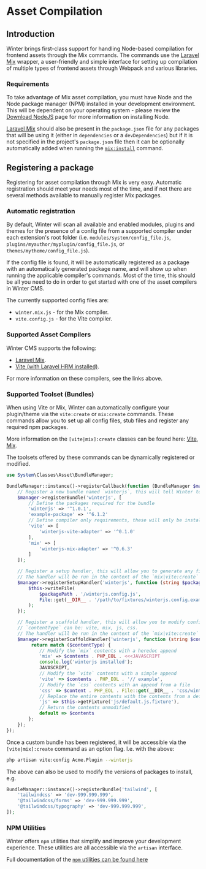# Asset Compilation

## Introduction

Winter brings first-class support for handling Node-based compilation for frontend assets through the Mix commands. The commands use the [Laravel Mix](https://laravel-mix.com/) wrapper, a user-friendly and simple interface for setting up compilation of multiple types of frontend assets through Webpack and various libraries.

### Requirements

To take advantage of Mix asset compilation, you must have Node and the Node package manager (NPM) installed in your development environment. This will be dependent on your operating system - please review the [Download NodeJS](https://nodejs.org/en/download/) page for more information on installing Node.

[Laravel Mix](https://laravel-mix.com/) should also be present in the `package.json` file for any packages that will be using it (either in `dependencies` or a `devDependencies`) but if it is not specified in the project's `package.json` file then it can be optionally automatically added when running the [`mix:install`](#install-node-dependencies) command.

## Registering a package

Registering for asset compilation through Mix is very easy. Automatic registration should meet your needs most of the time, and if not there are several methods available to manually register Mix packages.

### Automatic registration

By default, Winter will scan all available and enabled modules, plugins and themes for the presence of a config file from a supported compiler under each extension's root folder (i.e. `modules/system/config_file.js`, `plugins/myauthor/myplugin/config_file.js`, or `themes/mytheme/config_file.js`).

If the config file is found, it will be automatically registered as a package with an automatically generated package name, and will show up when running the applicable compiler's commands. Most of the time, this should be all you need to do in order to get started with one of the asset compilers in Winter CMS.

The currently supported config files are:

- `winter.mix.js` - for the Mix compiler.
- `vite.config.js` - for the Vite compiler.

### Supported Asset Compilers

Winter CMS supports the following:

- [Laravel Mix](./asset-compilation-mix.md).
- [Vite (with Laravel HRM installed)](./asset-compilation-vite.md).

For more information on these compilers, see the links above.

### Supported Toolset (Bundles)

When using Vite or Mix, Winter can automatically configure your plugin/theme via the `vite:create` or `mix:create` commands. These commands allow you to set up all config files, stub files and register any required npm packages.

More information on the `[vite|mix]:create` classes can be found here: [Vite](asset-compilation-vite#automatic-configuration), [Mix](asset-compilation-mix#automatic-configuration).

The toolsets offered by these commands can be dynamically registered or modified.

```php
use System\Classes\Asset\BundleManager;

BundleManager::instance()->registerCallback(function (BundleManager $manager) {
    // Register a new bundle named `winterjs`, this will tell Winter to add these packages when a plugin / theme is configured
    $manager->registerBundle('winterjs', [
        // Define the packages required for the bundle
        'winterjs' => '^1.0.1',
        'example-package' => '^6.1.2'
        // Define compiler only requirements, these will only be installed if the listed compiler is in use
        'vite' => [
            'winterjs-vite-adapter' => '^0.1.0'
        ],
        'mix' => [
            'winterjs-mix-adapter' => '^0.6.3'
        ]
    ]);

    // Register a setup handler, this will allow you to generate any files your bundle may require during the config generation
    // The handler will be run in the context of the `mix|vite:create` command, so `$this` allows access to any methods available on that command and parent classes.
    $manager->registerSetupHandler('winterjs', function (string $packagePath, string $packageType) {
        $this->writeFile(
            $packagePath . '/winterjs.config.js',
            File::get(__DIR__ . '/path/to/fixtures/winterjs.config.example.js')
        );
    });

    // Register a scaffold handler, this will allow you to modify config files generated by winter on the fly
    // `contentType` can be: vite, mix, js, css.
    // The handler will be run in the context of the `mix|vite:create` command, so `$this` allows access to any methods available on that command and parent classes.
    $manager->registerScaffoldHandler('winterjs', function (string $contents, string $contentType) {
         return match ($contentType) {
            // Modify the `mix` contents with a heredoc append
            'mix' => $contents . PHP_EOL . <<<JAVASCRIPT
            console.log('winterjs installed');
            JAVASCRIPT,
            // Modify the `vite` contents with a simple append
            'vite' => $contents . PHP_EOL . '// example',
            // Modify the `css` contents with an append from a file
            'css' => $content . PHP_EOL . File::get(__DIR__ . 'css/winterjs.css.fixture'),
            // Replace the entire contents with the contents from a default fixture (getFixture() loads from system fixtures)
            'js' => $this->getFixture('js/default.js.fixture'),
            // Return the contents unmodified
            default => $contents
        };
    });
});
```

Once a custom bundle has been registered, it will be accessible via the `[vite|mix]:create` command as an option flag. I.e. with the above:

```bash
php artisan vite:config Acme.Plugin --winterjs
```

The above can also be used to modify the versions of packages to install, e.g.

```php
BundleManager::instance()->registerBundle('tailwind', [
    'tailwindcss' => 'dev-999.999.999',
    '@tailwindcss/forms' => 'dev-999.999.999',
    '@tailwindcss/typography' => 'dev-999.999.999',
]);
```

### NPM Utilities

Winter offers `npm` utilities that simplify and improve your development experience. These utilities are all accessible via the `artisan` interface.

Full documentation of the [`npm` utilities can be found here](./asset-node-utilities.md)
